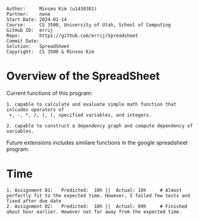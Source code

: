 ```
Author:		Minseo Kim (u1430381)
Partner:	none
Start Date:	2024-01-14
Course:		CS 3500, University of Utah, School of Computing
GitHub ID:	errij
Repo:		https://github.com/errij/Spreadsheet
Commit Date:
Solution:	SpreadSheet
Copyright:	CS 3500 & Minseo Kim
```

# Overview of the SpreadSheet

Current functions of this program:
	
	1. capable to calculate and evaluate simple math function that inlcudes operators of
	 +, -, *, /, (, ), specified variables, and integers.

	2. capable to construct a dependency graph and compute dependency of variables. 


Future extensions includes similare functions in the google spreadsheet program.

# Time

	1. Assignment 01:	Predicted:	10h	||	Actual:	10h		# Almost perfectly fit to the expected time. However, I failed few tests and fixed after due date
	2. Assignment 02:	Predicted:	10h	||	Actual:	09h		# Finished about hour earlier. However not far away from the expected time. 